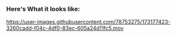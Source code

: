 ### Here's What it looks like: 


https://user-images.githubusercontent.com/78753275/173177423-3260cadd-f04c-4df0-83ec-605a24d11fc5.mov
